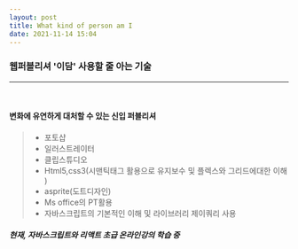 ```yaml
---
layout: post
title: What kind of person am I
date: 2021-11-14 15:04
---
```


### 웹퍼블리셔 '이담' 사용할 줄 아는 기술<br/>

---

<br/>

#### 변화에 유연하게 대처할 수 있는 신입 퍼블리셔

> - 포토샵
> - 일러스트레이터
> - 클립스튜디오
> - Html5,css3(시맨틱태그 활용으로 유지보수 및 플렉스와 그리드에대한 이해 )
> - asprite(도트디자인)
> - Ms office의 PT활용
> - 자바스크립트의 기본적인 이해 및 라이브러리 제이쿼리 사용

##### 현재, 자바스크립트와 리액트 초급 온라인강의 학습 중
